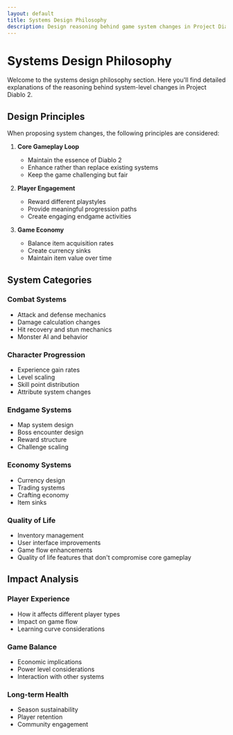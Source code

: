 ```yaml
---
layout: default
title: Systems Design Philosophy
description: Design reasoning behind game system changes in Project Diablo 2
---
```


# Systems Design Philosophy

Welcome to the systems design philosophy section. Here you'll find detailed explanations of the reasoning behind system-level changes in Project Diablo 2.

## Design Principles

When proposing system changes, the following principles are considered:

1. **Core Gameplay Loop**
   - Maintain the essence of Diablo 2
   - Enhance rather than replace existing systems
   - Keep the game challenging but fair

2. **Player Engagement**
   - Reward different playstyles
   - Provide meaningful progression paths
   - Create engaging endgame activities

3. **Game Economy**
   - Balance item acquisition rates
   - Create currency sinks
   - Maintain item value over time

## System Categories

### Combat Systems
- Attack and defense mechanics
- Damage calculation changes
- Hit recovery and stun mechanics
- Monster AI and behavior

### Character Progression
- Experience gain rates
- Level scaling
- Skill point distribution
- Attribute system changes

### Endgame Systems
- Map system design
- Boss encounter design
- Reward structure
- Challenge scaling

### Economy Systems
- Currency design
- Trading systems
- Crafting economy
- Item sinks

### Quality of Life
- Inventory management
- User interface improvements
- Game flow enhancements
- Quality of life features that don't compromise core gameplay

## Impact Analysis

### Player Experience
- How it affects different player types
- Impact on game flow
- Learning curve considerations

### Game Balance
- Economic implications
- Power level considerations
- Interaction with other systems

### Long-term Health
- Season sustainability
- Player retention
- Community engagement
